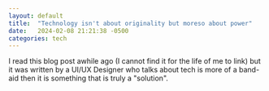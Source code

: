 ```yaml
---
layout: default
title:  "Technology isn't about originality but moreso about power"
date:   2024-02-08 21:21:38 -0500
categories: tech
---
```

I read this blog post awhile ago (I cannot find it for the life of me to link) but it was written by a UI/UX Designer who talks about tech is more of a band-aid then it is something that is truly a "solution". 

